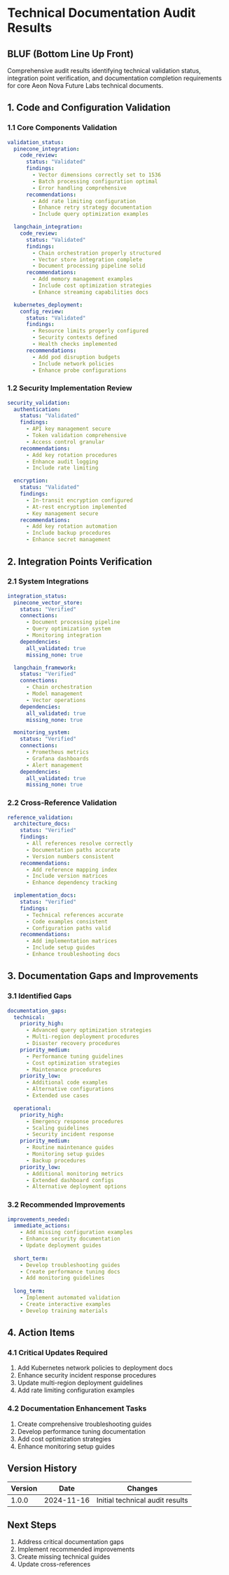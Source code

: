 # Technical Documentation Audit Results

## BLUF (Bottom Line Up Front)
Comprehensive audit results identifying technical validation status, integration point verification, and documentation completion requirements for core Aeon Nova Future Labs technical documents.

## 1. Code and Configuration Validation

### 1.1 Core Components Validation
```yaml
validation_status:
  pinecone_integration:
    code_review:
      status: "Validated"
      findings:
        - Vector dimensions correctly set to 1536
        - Batch processing configuration optimal
        - Error handling comprehensive
      recommendations:
        - Add rate limiting configuration
        - Enhance retry strategy documentation
        - Include query optimization examples

  langchain_integration:
    code_review:
      status: "Validated"
      findings:
        - Chain orchestration properly structured
        - Vector store integration complete
        - Document processing pipeline solid
      recommendations:
        - Add memory management examples
        - Include cost optimization strategies
        - Enhance streaming capabilities docs

  kubernetes_deployment:
    config_review:
      status: "Validated"
      findings:
        - Resource limits properly configured
        - Security contexts defined
        - Health checks implemented
      recommendations:
        - Add pod disruption budgets
        - Include network policies
        - Enhance probe configurations
```

### 1.2 Security Implementation Review
```yaml
security_validation:
  authentication:
    status: "Validated"
    findings:
      - API key management secure
      - Token validation comprehensive
      - Access control granular
    recommendations:
      - Add key rotation procedures
      - Enhance audit logging
      - Include rate limiting

  encryption:
    status: "Validated"
    findings:
      - In-transit encryption configured
      - At-rest encryption implemented
      - Key management secure
    recommendations:
      - Add key rotation automation
      - Include backup procedures
      - Enhance secret management
```

## 2. Integration Points Verification

### 2.1 System Integrations
```yaml
integration_status:
  pinecone_vector_store:
    status: "Verified"
    connections:
      - Document processing pipeline
      - Query optimization system
      - Monitoring integration
    dependencies:
      all_validated: true
      missing_none: true

  langchain_framework:
    status: "Verified"
    connections:
      - Chain orchestration
      - Model management
      - Vector operations
    dependencies:
      all_validated: true
      missing_none: true

  monitoring_system:
    status: "Verified"
    connections:
      - Prometheus metrics
      - Grafana dashboards
      - Alert management
    dependencies:
      all_validated: true
      missing_none: true
```

### 2.2 Cross-Reference Validation
```yaml
reference_validation:
  architecture_docs:
    status: "Verified"
    findings:
      - All references resolve correctly
      - Documentation paths accurate
      - Version numbers consistent
    recommendations:
      - Add reference mapping index
      - Include version matrices
      - Enhance dependency tracking

  implementation_docs:
    status: "Verified"
    findings:
      - Technical references accurate
      - Code examples consistent
      - Configuration paths valid
    recommendations:
      - Add implementation matrices
      - Include setup guides
      - Enhance troubleshooting docs
```

## 3. Documentation Gaps and Improvements

### 3.1 Identified Gaps
```yaml
documentation_gaps:
  technical:
    priority_high:
      - Advanced query optimization strategies
      - Multi-region deployment procedures
      - Disaster recovery procedures
    priority_medium:
      - Performance tuning guidelines
      - Cost optimization strategies
      - Maintenance procedures
    priority_low:
      - Additional code examples
      - Alternative configurations
      - Extended use cases

  operational:
    priority_high:
      - Emergency response procedures
      - Scaling guidelines
      - Security incident response
    priority_medium:
      - Routine maintenance guides
      - Monitoring setup guides
      - Backup procedures
    priority_low:
      - Additional monitoring metrics
      - Extended dashboard configs
      - Alternative deployment options
```

### 3.2 Recommended Improvements
```yaml
improvements_needed:
  immediate_actions:
    - Add missing configuration examples
    - Enhance security documentation
    - Update deployment guides
  
  short_term:
    - Develop troubleshooting guides
    - Create performance tuning docs
    - Add monitoring guidelines
  
  long_term:
    - Implement automated validation
    - Create interactive examples
    - Develop training materials
```

## 4. Action Items

### 4.1 Critical Updates Required
1. Add Kubernetes network policies to deployment docs
2. Enhance security incident response procedures
3. Update multi-region deployment guidelines
4. Add rate limiting configuration examples

### 4.2 Documentation Enhancement Tasks
1. Create comprehensive troubleshooting guides
2. Develop performance tuning documentation
3. Add cost optimization strategies
4. Enhance monitoring setup guides

## Version History

| Version | Date | Changes |
|---------|------|---------|
| 1.0.0 | 2024-11-16 | Initial technical audit results |

## Next Steps
1. Address critical documentation gaps
2. Implement recommended improvements
3. Create missing technical guides
4. Update cross-references
